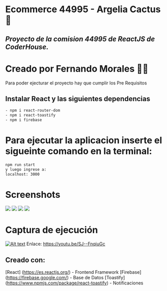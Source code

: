 # Ecommerce 44995 - Argelia Cactus 🌵

## _Proyecto de la comision 44995 de ReactJS de CoderHouse._

# Creado por Fernando Morales 👨‍💻


Para poder ejecturar el proyecto hay que cumplir los Pre Requisitos

## Instalar React y las siguientes dependencias

```sh
- npm i react-router-dom
- npm i react-toastify 
- npm i firebase
```

# Para ejecutar la aplicacion inserte el sigueinte comando en la terminal:

```sh
npm run start
y luego ingrese a:
localhost: 3000
```
# Screenshots
![](https://i.ibb.co/RTrXHzQ/screen1.jpg)
![](https://i.ibb.co/4PFWtyQ/screen2.jpg)
![](https://i.ibb.co/DDMkpH7/screen3.jpg)
![](https://i.ibb.co/rdSD9FY/screen4.jpg)

# Captura de ejecución

[![Alt text](https://img.youtube.com/vi/SJ--FnqiuGc/0.jpg)](https://www.youtube.com/watch?v=SJ--FnqiuGc)
Enlace:
https://youtu.be/SJ--FnqiuGc




## Creado con:

[React] (https://es.reactjs.org/) - Frontend Framework
[Firebase] (https://firebase.google.com/) - Base de Datos
[Toastify] (https://www.npmjs.com/package/react-toastify) - Notificaciones